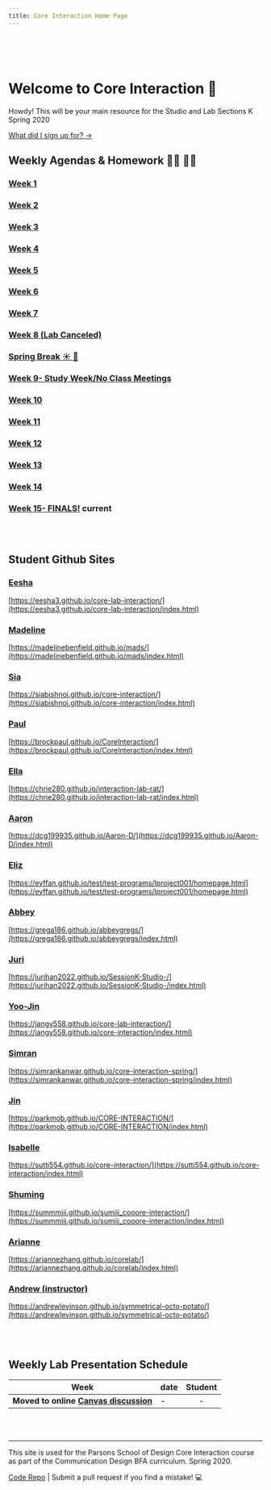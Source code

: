 ```yaml
---
title: Core Interaction Home Page
---
```


<br><br><br>

# Welcome to Core Interaction :wave:

Howdy! This will be your main resource for the Studio and Lab Sections K Spring 2020

[What did I sign up for? →](./info/)

## Weekly Agendas & Homework :woman_technologist: :man_technologist:

### [Week 1](./agendas/week-1)

### [Week 2](./agendas/week-2)

### [Week 3](./agendas/week-3)

### [Week 4](./agendas/week-4)

### [Week 5](./agendas/week-5)

### [Week 6](./agendas/week-6)

### [Week 7](./agendas/week-7)

### [Week 8 (Lab Canceled)](./agendas/week-8)

### [Spring Break :sunny: :palm_tree:](-disabled)

### [Week 9- Study Week/No Class Meetings](./agendas/week-9)

### [Week 10](./agendas/week-10)

### [Week 11](./agendas/week-11)

### [Week 12](./agendas/week-12)

### [Week 13](./agendas/week-13)

### [Week 14](./agendas/week-14) 

### [Week 15- FINALS!](./agendas/week-15) <span class="current">current</span>

<!-- ::: tip Pro Tip
These will unlock at the beginning of each week. You should make a habbit of reviewing the upcoming week's agenda in advance.
::: -->

<br><br>

## Student Github Sites

### [Eesha](https://github.com/eesha3/core-lab-interaction)

[https://eesha3.github.io/core-lab-interaction/](https://eesha3.github.io/core-lab-interaction/index.html)

### [Madeline](https://github.com/madelinebenfield/mads)

[https://madelinebenfield.github.io/mads/](https://madelinebenfield.github.io/mads/index.html)

### [Sia](https://github.com/siabishnoi/core-interaction)

[https://siabishnoi.github.io/core-interaction/](https://siabishnoi.github.io/core-interaction/index.html)

### [Paul](https://github.com/brockpaul/CoreInteraction)

[https://brockpaul.github.io/CoreInteraction/](https://brockpaul.github.io/CoreInteraction/index.html)

### [Ella](https://github.com/chrie280/interaction-lab-rat)

[https://chrie280.github.io/interaction-lab-rat/](https://chrie280.github.io/interaction-lab-rat/index.html)

### [Aaron](https://github.com/dcg199935/Aaron-D)

[https://dcg199935.github.io/Aaron-D/](https://dcg199935.github.io/Aaron-D/index.html)

### [Eliz](https://github.com/eyffan/test)

[https://eyffan.github.io/test/test-programs/lproject001/homepage.html](https://eyffan.github.io/test/test-programs/lproject001/homepage.html)

### [Abbey](https://github.com/grega186/abbeygregs)

[https://grega186.github.io/abbeygregs/](https://grega186.github.io/abbeygregs/index.html)

### [Juri](https://github.com/JuriHan2022/SessionK-Studio-)

[https://jurihan2022.github.io/SessionK-Studio-/](https://jurihan2022.github.io/SessionK-Studio-/index.html)

### [Yoo-Jin](https://github.com/jangy558/core-interaction)

[https://jangy558.github.io/core-lab-interaction/](https://jangy558.github.io/core-interaction/index.html)

### [Simran](https://github.com/simrankanwar/core-interaction-spring)

[https://simrankanwar.github.io/core-interaction-spring/](https://simrankanwar.github.io/core-interaction-spring/index.html)

### [Jin](https://github.com/ParkMob/CORE-INTERACTION)

[https://parkmob.github.io/CORE-INTERACTION/](https://parkmob.github.io/CORE-INTERACTION/index.html)

### [Isabelle](https://github.com/sutti554/core-interaction)

[https://sutti554.github.io/core-interaction/](https://sutti554.github.io/core-interaction/index.html)

### [Shuming](https://github.com/Summmiii/sumiii_cooore-interaction)

[https://summmiii.github.io/sumiii_cooore-interaction/](https://summmiii.github.io/sumiii_cooore-interaction/index.html)

### [Arianne](https://github.com/ariannezhang/corelab)

[https://ariannezhang.github.io/corelab/](https://ariannezhang.github.io/corelab/index.html)

### [Andrew (instructor)](https://github.com/AndrewLevinson/symmetrical-octo-potato)

[https://andrewlevinson.github.io/symmetrical-octo-potato/](https://andrewlevinson.github.io/symmetrical-octo-potato/)

<br><br>

## Weekly Lab Presentation Schedule

| Week                                                                                                               | date | Student |
| ------------------------------------------------------------------------------------------------------------------ | ---- | :-----: |
| <b>Moved to online [Canvas discussion](https://canvas.newschool.edu/courses/1482839/discussion_topics/5754964)</b> | -    |    -    |

<!-- | Week                             | date    |       Student        |
| -------------------------------- | ------- | :------------------: |
| 1                                | Jan. 24 |          —           |
| 2                                | Jan. 31 |          —           |
| 3                                | Feb. 7  |          —           |
| 4                                | Feb. 14 |       Arianne        |
| 5                                | Feb. 21 |       Shuming        |
| 6                                | Feb. 28 |         Eliz         |
| 7                                | Mar. 6  |          -           |
| 8                                | Mar. 13 | Juri; Madeline; Paul |
| Spring Break :sunny: :palm_tree: | Mar. 20 |          —           |
| 9                                | Mar. 27 |     Abbey; Ella      |
| 10                               | Apr. 3  |    Yoo-Jin; Eesha    |
| 11                               | Apr. 10 |     Simran; Sia      |
| 12                               | Apr. 17 |         Jin          |
| 13                               | Apr. 24 |        Aaron         |
| 14                               | May. 1  |       Isabelle       |
| 15                               | May. 8  |          —           | -->

<br><br>

---

This site is used for the Parsons School of Design Core Interaction course as part of the Communication Design BFA curriculum. Spring 2020.

[Code Repo](https://github.com/AndrewLevinson/core-interaction-spring-2020) | Submit a pull request if you find a mistake! :computer:

